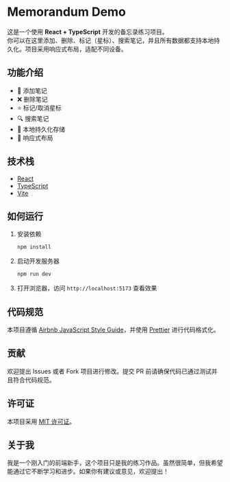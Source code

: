 # Memorandum Demo

这是一个使用 **React + TypeScript** 开发的备忘录练习项目。  
你可以在这里添加、删除、标记（星标）、搜索笔记，并且所有数据都支持本地持久化。项目采用响应式布局，适配不同设备。

## 功能介绍

- 📝 添加笔记
- ❌ 删除笔记
- ⭐ 标记/取消星标
- 🔍 搜索笔记
- 💾 本地持久化存储
- 📱 响应式布局

## 技术栈

- [React](https://react.dev/)
- [TypeScript](https://www.typescriptlang.org/)
- [Vite](https://vitejs.dev/)

## 如何运行

1. 安装依赖

   ```sh
   npm install
   ```

2. 启动开发服务器

   ```sh
   npm run dev
   ```

3. 打开浏览器，访问 `http://localhost:5173` 查看效果


## 代码规范

本项目遵循 [Airbnb JavaScript Style Guide](https://github.com/airbnb/javascript)，并使用 [Prettier](https://prettier.io/) 进行代码格式化。

## 贡献

欢迎提出 Issues 或者 Fork 项目进行修改。提交 PR 前请确保代码已通过测试并且符合代码规范。

## 许可证

本项目采用 [MIT 许可证](LICENSE)。

## 关于我

我是一个刚入门的前端新手，这个项目只是我的练习作品。虽然很简单，但我希望能通过它不断学习和进步。如果你有建议或意见，欢迎提出！


